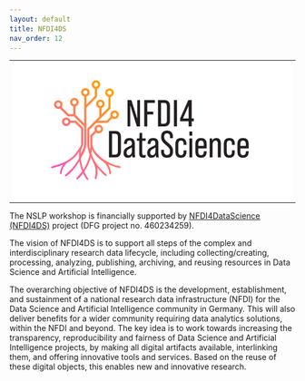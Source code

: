 ```yaml
---
layout: default
title: NFDI4DS
nav_order: 12
---
```


<table>
  <tr>
    <td style="text-align:left">
      <img src="../logo_nfdi4ds.png" alt="NFDI4DataScience (NFDI4DS)"/>
    </td>
  </tr>
</table>

The NSLP workshop is financially supported by [NFDI4DataScience (NFDI4DS)](https://www.nfdi4datascience.de) project (DFG project no. 460234259). 

The vision of NFDI4DS is to support all steps of the complex and interdisciplinary research data lifecycle, including collecting/creating, processing, analyzing, publishing, archiving, and reusing resources in Data Science and Artificial Intelligence.

The overarching objective of NFDI4DS is the development, establishment, and sustainment of a national research data infrastructure (NFDI) for the Data Science and Artificial Intelligence community in Germany. This will also deliver benefits for a wider community requiring data analytics solutions, within the NFDI and beyond. The key idea is to work towards increasing the transparency, reproducibility and fairness of Data Science and Artificial Intelligence projects, by making all digital artifacts available, interlinking them, and offering innovative tools and services. Based on the reuse of these digital objects, this enables new and innovative research.
